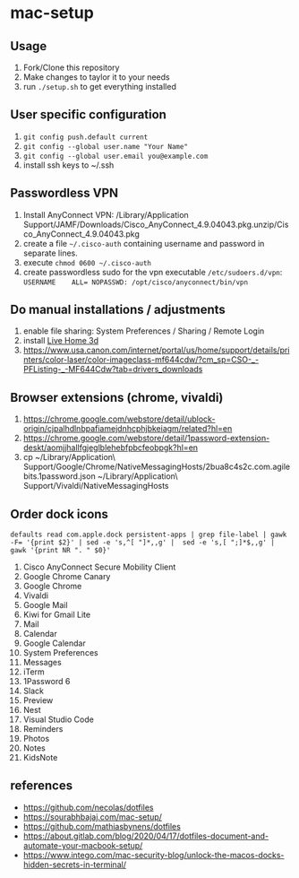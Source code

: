 # mac-setup

## Usage
1. Fork/Clone this repository
1. Make changes to taylor it to your needs
1. run `./setup.sh` to get everything installed

## User specific configuration

1. `git config push.default current`
1. `git config --global user.name "Your Name"`
1. `git config --global user.email you@example.com`
1. install ssh keys to ~/.ssh

## Passwordless VPN
1. Install AnyConnect VPN: /Library/Application Support/JAMF/Downloads/Cisco_AnyConnect_4.9.04043.pkg.unzip/Cisco_AnyConnect_4.9.04043.pkg
1. create a file `~/.cisco-auth` containing username and password in separate lines.
1. execute `chmod 0600 ~/.cisco-auth`
1. create passwordless sudo for the vpn executable `/etc/sudoers.d/vpn`:
        `USERNAME    ALL= NOPASSWD: /opt/cisco/anyconnect/bin/vpn`

## Do manual installations / adjustments
1. enable file sharing: System Preferences / Sharing / Remote Login
1. install [Live Home 3d](http://belightsoft.s3.amazonaws.com/basket/LiveHome3DPro.dmg)
1. https://www.usa.canon.com/internet/portal/us/home/support/details/printers/color-laser/color-imageclass-mf644cdw/?cm_sp=CSO-_-PFListing-_-MF644Cdw?tab=drivers_downloads

## Browser extensions (chrome, vivaldi)
1. https://chrome.google.com/webstore/detail/ublock-origin/cjpalhdlnbpafiamejdnhcphjbkeiagm/related?hl=en
1. https://chrome.google.com/webstore/detail/1password-extension-deskt/aomjjhallfgjeglblehebfpbcfeobpgk?hl=en
1. cp ~/Library/Application\ Support/Google/Chrome/NativeMessagingHosts/2bua8c4s2c.com.agilebits.1password.json ~/Library/Application\ Support/Vivaldi/NativeMessagingHosts

## Order dock icons
`defaults read com.apple.dock persistent-apps | grep file-label | gawk -F= '{print $2}' | sed -e 's,^[ "]*,,g' |  sed -e 's,[ ";]*$,,g' | gawk '{print NR ". " $0}'`

1. Cisco AnyConnect Secure Mobility Client
2. Google Chrome Canary
3. Google Chrome
4. Vivaldi
5. Google Mail
6. Kiwi for Gmail Lite
7. Mail
8. Calendar
9. Google Calendar
10. System Preferences
11. Messages
12. iTerm
13. 1Password 6
14. Slack
15. Preview
16. Nest
17. Visual Studio Code
18. Reminders
19. Photos
20. Notes
21. KidsNote

## references
* https://github.com/necolas/dotfiles
* https://sourabhbajaj.com/mac-setup/
* https://github.com/mathiasbynens/dotfiles
* https://about.gitlab.com/blog/2020/04/17/dotfiles-document-and-automate-your-macbook-setup/
* https://www.intego.com/mac-security-blog/unlock-the-macos-docks-hidden-secrets-in-terminal/

